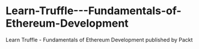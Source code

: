 # Learn-Truffle---Fundamentals-of-Ethereum-Development
Learn Truffle - Fundamentals of Ethereum Development published by Packt
